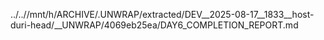 ../..//mnt/h/ARCHIVE/.UNWRAP/extracted/DEV__2025-08-17__1833__host-duri-head/__UNWRAP/4069eb25ea/DAY6_COMPLETION_REPORT.md
